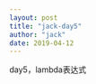```yaml
---
layout: post
title: "jack-day5"
author: "jack"
date: 2019-04-12
---
```

day5，lambda表达式<!-- more -->
